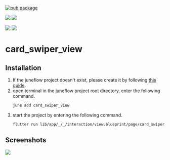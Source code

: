 [![pub package](https://img.shields.io/pub/v/card_swiper_view.svg)](https://pub.dartlang.org/packages/card_swiper_view)

[![](https://img.shields.io/badge/Module-Hub-007bff?style=for-the-badge&logo=flutter)](https://module.juneflow.org/)
[![](https://img.shields.io/badge/View-Hub-007bff?style=for-the-badge&logo=flutter)](https://view.juneflow.org/)

[![](https://img.shields.io/badge/DISCORD-JOIN%20SERVER-5663F7?style=for-the-badge&logo=discord&logoColor=white)](https://discord.gg/zXXHvAXCug)
[![](https://img.shields.io/badge/KakaoTalk-Join%20Room-FEE500?style=for-the-badge&logo=kakao)](https://open.kakao.com/o/gEwrffbg)
# card_swiper_view

##  Installation
1. If the juneflow project doesn't exist, please create it by following [this guide](https://doc.juneflow.org/).
2. open terminal in the juneflow project root directory, enter the following command.
    ```bash
    june add card_swiper_view
    ```
3. start the project by entering the following command.
    ```bash
    flutter run lib/app/_/_/interaction/view.blueprint/page/card_swiper_view/_/view.dart -d chrome
    ```

## Screenshots
![](https://github.com/juneview-songdo/card_swiper_view/assets/21379657/a4802c4a-7804-4ab9-8b65-a37b0822068e)

